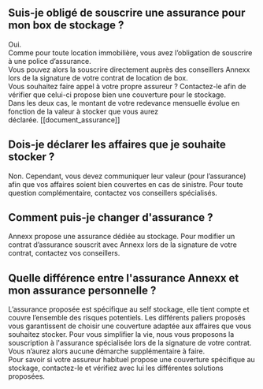 
## Suis-je obligé de souscrire une assurance pour mon box de stockage ?
Oui.  
Comme pour toute location immobilière, vous avez l’obligation de souscrire à une police d’assurance.  
Vous pouvez alors la souscrire directement auprès des conseillers Annexx lors de la signature de votre contrat de location de box.  
Vous souhaitez faire appel à votre propre assureur ? Contactez-le afin de vérifier que celui-ci propose bien une couverture pour le stockage.  
Dans les deux cas, le montant de votre redevance mensuelle évolue en fonction de la valeur à stocker que vous aurez déclarée. [[document_assurance]]

## Dois-je déclarer les affaires que je souhaite stocker ?
Non. Cependant, vous devez communiquer leur valeur (pour l’assurance) afin que vos affaires soient bien couvertes en cas de sinistre. Pour toute question complémentaire, contactez vos conseillers spécialisés.

## Comment puis-je changer d'assurance ?
Annexx propose une assurance dédiée au stockage. Pour modifier un contrat d’assurance souscrit avec Annexx lors de la signature de votre contrat, contactez vos conseillers.

## Quelle différence entre l'assurance Annexx et mon assurance personnelle ?
L’assurance proposée est spécifique au self stockage, elle tient compte et couvre l’ensemble des risques potentiels. Les différents paliers proposés vous garantissent de choisir une couverture adaptée aux affaires que vous souhaitez stocker. Pour vous simplifier la vie, nous vous proposons la souscription à l'assurance spécialisée lors de la signature de votre contrat. Vous n’aurez alors aucune démarche supplémentaire à faire.  
Pour savoir si votre assureur habituel propose une couverture spécifique au stockage, contactez-le et vérifiez avec lui les différentes solutions proposées.